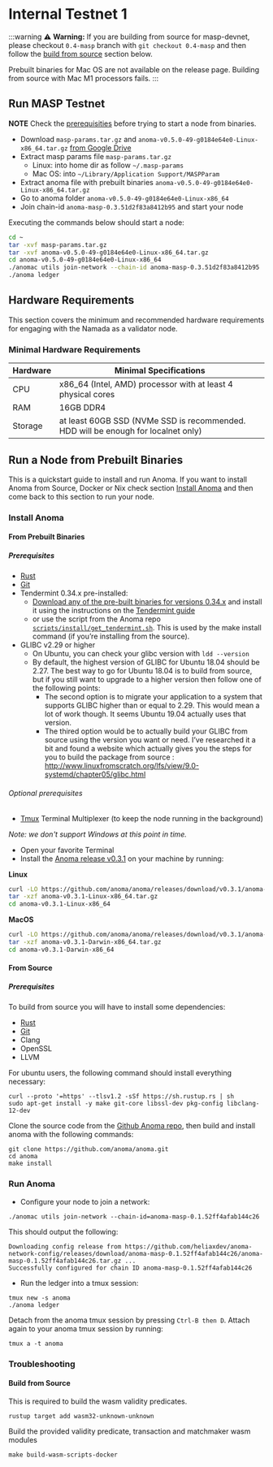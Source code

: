 # Internal Testnet 1

:::warning
:warning: **Warning:** If you are building from source for masp-devnet, please checkout `0.4-masp` branch with `git checkout 0.4-masp` and then follow the [build from source](#From-Source) section below.

Prebuilt binaries for Mac OS are not available on the release page.
Building from source with Mac M1 processors fails.
:::

## Run MASP Testnet
**NOTE** Check the [prerequisities](#prerequisites) before trying to start a node from binaries.

- Download `masp-params.tar.gz` and `anoma-v0.5.0-49-g0184e64e0-Linux-x86_64.tar.gz` [from Google Drive](https://drive.google.com/drive/folders/1MM-HOkxDgcbgKbTn8E2xVHVKPhiKBI9C?usp=sharing) 
- Extract masp params file `masp-params.tar.gz` 
    - Linux: into home dir as follow `~/.masp-params`
    - Mac OS: into `~/Library/Application Support/MASPParam`
- Extract anoma file with prebuilt binaries `anoma-v0.5.0-49-g0184e64e0-Linux-x86_64.tar.gz`
- Go to anoma folder `anoma-v0.5.0-49-g0184e64e0-Linux-x86_64`
- Join chain-id `anoma-masp-0.3.51d2f83a8412b95` and start your node 

Executing the commands below should start a node:
```bash
cd ~ 
tar -xvf masp-params.tar.gz
tar -xvf anoma-v0.5.0-49-g0184e64e0-Linux-x86_64.tar.gz
cd anoma-v0.5.0-49-g0184e64e0-Linux-x86_64
./anomac utils join-network --chain-id anoma-masp-0.3.51d2f83a8412b95
./anoma ledger
```

## Hardware Requirements

This section covers the minimum and recommended hardware requirements for engaging with the Namada as a validator node.

### Minimal Hardware Requirements
| Hardware | Minimal Specifications |
| -------- | -------- |
| CPU     | x86_64 (Intel, AMD) processor with at least 4 physical cores     |
| RAM     | 16GB DDR4     |
| Storage     | at least 60GB SSD (NVMe SSD is recommended. HDD will be enough for localnet only)    |

## Run a Node from Prebuilt Binaries
This is a quickstart guide to install and run Anoma. If you want to install Anoma from Source, Docker or Nix check section [Install Anoma](https://docs.anoma.network/v0.5.0/user-guide/install.html) and then come back to this section to run your node.

### Install Anoma 
#### From Prebuilt Binaries
##### Prerequisites
- [Rust](https://www.rust-lang.org/tools/install)
- [Git](https://git-scm.com/book/en/v2/Getting-Started-Installing-Git)
- Tendermint 0.34.x pre-installed:
    - [Download any of the pre-built binaries for versions 0.34.x](https://github.com/tendermint/tendermint/releases) and install it using the instructions on the [Tendermint guide](https://docs.tendermint.com/master/introduction/install.html)
    - or use the script from the Anoma repo [`scripts/install/get_tendermint.sh`](https://github.com/anoma/anoma/blob/master/scripts/install/get_tendermint.sh). This is used by the make install command (if you’re installing from the source).
- GLIBC v2.29 or higher
    - On Ubuntu, you can check your glibc version with `ldd --version`
    - By default, the highest version of GLIBC for Ubuntu 18.04 should be 2.27. The best way to go for Ubuntu 18.04 is to build from source, but if you still want to upgrade to a higher version then follow one of the following points:
        - The second option is to migrate your application to a system that supports GLIBC higher than or equal to 2.29. This would mean a lot of work though. It seems Ubuntu 19.04 actually uses that version.
        - The thired option would be to actually build your GLIBC from source using the version you want or need. I’ve researched it a bit and found a website which actually gives you the steps for you to build the package from source : http://www.linuxfromscratch.org/lfs/view/9.0-systemd/chapter05/glibc.html

###### Optional prerequisites
- [Tmux](https://github.com/tmux/tmux/wiki/Installing) Terminal Multiplexer (to keep the node running in the background)

*Note: we don't support Windows at this point in time.*
- Open your favorite Terminal
- Install the [Anoma release v0.3.1](https://github.com/anoma/anoma/releases/tag/v0.3.1) on your machine by running:

**Linux**
```bash
curl -LO https://github.com/anoma/anoma/releases/download/v0.3.1/anoma-v0.3.1-Linux-x86_64.tar.gz
tar -xzf anoma-v0.3.1-Linux-x86_64.tar.gz
cd anoma-v0.3.1-Linux-x86_64
```
**MacOS**
```bash
curl -LO https://github.com/anoma/anoma/releases/download/v0.3.1/anoma-v0.3.1-Darwin-x86_64.tar.gz
tar -xzf anoma-v0.3.1-Darwin-x86_64.tar.gz
cd anoma-v0.3.1-Darwin-x86_64
```

#### From Source
##### Prerequisites
To build from source you will have to install some dependencies:
- [Rust](https://www.rust-lang.org/tools/install)
- [Git](https://git-scm.com/book/en/v2/Getting-Started-Installing-Git)
- Clang
- OpenSSL
- LLVM

For ubuntu users, the following command should install everything necessary:
```
curl --proto '=https' --tlsv1.2 -sSf https://sh.rustup.rs | sh
sudo apt-get install -y make git-core libssl-dev pkg-config libclang-12-dev
```
Clone the source code from the [Github Anoma repo](https://github.com/anoma/anoma), then build and install anoma with the following commands:

```
git clone https://github.com/anoma/anoma.git
cd anoma
make install
```

### Run Anoma
- Configure your node to join a network:
```
./anomac utils join-network --chain-id=anoma-masp-0.1.52ff4afab144c26
```

This should output the following:
```
Downloading config release from https://github.com/heliaxdev/anoma-network-config/releases/download/anoma-masp-0.1.52ff4afab144c26/anoma-masp-0.1.52ff4afab144c26.tar.gz ...
Successfully configured for chain ID anoma-masp-0.1.52ff4afab144c26
```
- Run the ledger into a tmux session:
```
tmux new -s anoma
./anoma ledger
```
Detach from the anoma tmux session by pressing `Ctrl-B then D`.
Attach again to your anoma tmux session by running:
```
tmux a -t anoma
```

### Troubleshooting

#### Build from Source

This is required to build the wasm validity predicates.
```
rustup target add wasm32-unknown-unknown
```

Build the provided validity predicate, transaction and matchmaker wasm modules
```
make build-wasm-scripts-docker
```